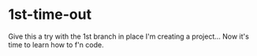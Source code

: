 # 1st-time-out
Give this a try
with the 1st branch in place I'm creating a project... Now it's time to learn how to f'n code.
